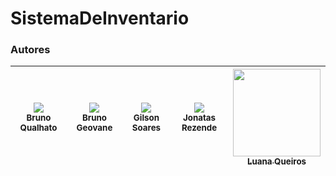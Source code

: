 # SistemaDeInventario




### Autores
| [<img src="https://avatars.githubusercontent.com/brunoqualhato?s=115"><br><sub>Bruno Qualhato</sub>](https://github.com/brunoqualhato) |[<img src="https://avatars.githubusercontent.com/brunogeovane?s=115"><br><sub>Bruno Geovane</sub>](https://github.com/brunogeovane) | [<img src="https://avatars.githubusercontent.com/Gilson060698?s=115"><br><sub>Gilson Soares</sub>](https://github.com/Gilson060698) | [<img src="https://avatars.githubusercontent.com/jonatas-rezende?s=115"><br><sub>Jonatas Rezende</sub>](https://github.com/jonatas-rezende) | [<img src="https://avatars.githubusercontent.com/LuanaQ?s=115" width="140px" height="140"><br><sub>Luana Queiros</sub>](https://github.com/LuanaQ)
|:-:|:-:|:-:|:-:|:-:
